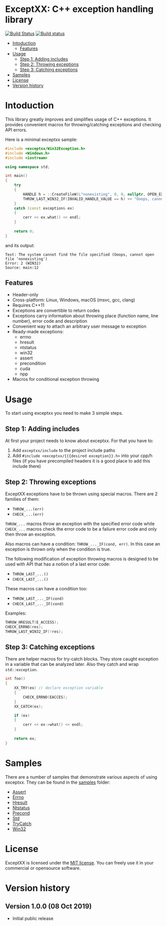 # ExceptXX: C++ exception handling library
[![Build Status](https://travis-ci.org/SergiusTheBest/exceptxx.svg?branch=master)](https://travis-ci.org/SergiusTheBest/exceptxx) [![Build status](https://ci.appveyor.com/api/projects/status/nyo8dtyw9kfq3xhf/branch/master?svg=true)](https://ci.appveyor.com/project/SergiusTheBest/exceptxx/branch/master)

- [Intoduction](#intoduction)
  - [Features](#features)
- [Usage](#usage)
  - [Step 1: Adding includes](#step-1-adding-includes)
  - [Step 2: Throwing exceptions](#step-2-throwing-exceptions)
  - [Step 3: Catching exceptions](#step-3-catching-exceptions)
- [Samples](#samples)
- [License](#license)
- [Version history](#version-history)

# Intoduction
This library greatly improves and simplifies usage of C++ exceptions. It provides convenient macros for throwing/catching exceptions and checking API errors.

Here is a minimal exceptxx sample:
```cpp
#include <exceptxx/Win32Exception.h>
#include <Windows.h>
#include <iostream>

using namespace std;

int main()
{
    try
    {
        HANDLE h = ::CreateFileW(L"nonexisting", 0, 0, nullptr, OPEN_EXISTING, 0, nullptr);
        THROW_LAST_WIN32_IF(INVALID_HANDLE_VALUE == h) << "Ooops, cannot open file 'nonexisting'";
    }
    catch (const exception& ex)
    {
        cerr << ex.what() << endl;
    }
    
    return 0;
}
```
and its output:
```
Text: The system cannot find the file specified (Ooops, cannot open file 'nonexisting')
Error: 2 (WIN32)
Source: main:12
```

## Features
- Header-only
- Cross-platform: Linux, Windows, macOS (msvc, gcc, clang)
- Requires C++11
- Exceptions are convertible to return codes
- Exceptions carry information about throwing place (function name, line number), error code and description
- Convenient way to attach an arbitrary user message to exception
- Ready-made exceptions:
  - errno
  - hresult
  - ntstatus
  - win32
  - assert
  - precondition
  - cuda
  - npp
- Macros for conditional exception throwing

# Usage
To start using exceptxx you need to make 3 simple steps.

## Step 1: Adding includes
At first your project needs to know about exceptxx. For that you have to:

1. Add `exceptxx/include` to the project include paths
2. Add `#include <exceptxx/{{{desired exception}}.h>` into your cpp/h files (if you have precompiled headers it is a good place to add this include there)

## Step 2: Throwing exceptions

ExceptXX exceptions have to be thrown using special macros. There are 2 families of them:
- `THROW_...(err)`
- `CHECK_...(err)`

`THROW_...` macros throw an exception with the specified error code while `CHECK_...` macros check the error code to be a failure error code and only then throw an exception.

Also macros can have a condition: `THROW_..._IF(cond, err)`. In this case an exception is thrown only when the condition is true.

The following modification of exception throwing macros is designed to be used with API that has a notion of a last error code:
- `THROW_LAST_...()`
- `CHECK_LAST_...()`

These macros can have a condition too:
- `THROW_LAST_..._IF(cond)`
- `CHECK_LAST_..._IF(cond)`

Examples:
```cpp
THROW_HRESULT(E_ACCESS);
CHECK_ERRNO(res);
THROW_LAST_WIN32_IF(!res);
```

## Step 3: Catching exceptions
There are helper macros for try-catch blocks. They store caught exception in a variable that can be analyzed later. Also they catch and wrap `std::exception`.

```cpp
int foo()
{
    XX_TRY(ex) // declare exception variable
    {
        CHECK_ERRNO(EACCES);
    }
    XX_CATCH(ex);

    if (ex)
    {
        cerr << ex->what() << endl;
    }
    
    return ex;
}
```

# Samples
There are a number of samples that demonstrate various aspects of using exceptxx. They can be found in the [samples](samples) folder:
- [Assert](samples/Assert)
- [Errno](samples/Errno)
- [Hresult](samples/Hresult)
- [Ntstatus](samples/Ntstatus)
- [Precond](samples/Precond)
- [Std](samples/Std)
- [TryCatch](samples/TryCatch)
- [Win32](samples/Win32)
  
# License
ExceptXX is licensed under the [MIT license](https://choosealicense.com/licenses/mit). You can freely use it in your commercial or opensource software.

# Version history

## Version 1.0.0 (08 Oct 2019)
- Initial public release